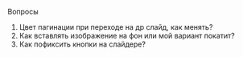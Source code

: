 Вопросы

1. Цвет пагинации при переходе на др слайд, как менять?
2. Как вставлять изображение на фон или мой вариант покатит?
3. Как пофиксить кнопки на слайдере?

